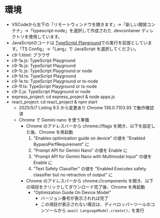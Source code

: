 # 環境
* VSCodeから左下の「リモートウィンドウを開きます」→「新しい開発コンテナ」→「typescript-node」を選択して作成された .devcontainer ディレクトリを使用しています。
* JavaScriptのコードは [TypeScript Playground](https://www.typescriptlang.org/play/)での実行を前提としています。「TS Config」→「Lang」で JavaScript を選択してください。
* c9-1.html: ブラウザ
* c9-1a.js: TypeScript Playground
* c9-1b.js: TypeScript Playground
* c9-1c.js: TypeScript Playground or node
* c9-1d.ts: TypeScript Playground
* c9-1e.ts: TypeScript Playground or ts-node
* c9-1f.ts: TypeScript Playground or ts-node
* c9-2.js: TypeScript Playground or node
* express_project: cd express_project & node apps.js
* react_project: cd react_project & npm start
  * 2025/5/7 Listing 9.5 から変更あり Chrome 136.0.7103.93 で動作確認済
  * Chrome で Gemini nano を使う準備
    * Chrome のアドレスバーから chrome://flags を開き、以下を設定した後、Chrome を再起動
      1. "Enables optimization guide on device" の値を "Enabled BypassPerfRequirement" に
      2. "Prompt API for Gemini Nano" の値を Enable に
      3. "Prompt API for Gemini Nano with Multimodal Input" の値を Enable に
      4. "Text Safety Classifier" の値を "Enabled Executes safety classifier but no retraction of output" に
    * Chrome のアドレスバーから chrome://components を開き、以下の項目をクリックしてダウンロード完了後、Chrome を再起動
      * "Optimization Guide On Device Model" 
        * バージョン番号が表示されれば完了
        * この項目が表示されない場合は、ディベロッパーツールのコンソールから `await LanguageModel.create();` を実行
